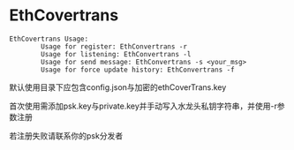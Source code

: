 # EthCovertrans
```
EthCovertrans Usage:
        Usage for register: EthConvertrans -r
        Usage for listening: EthConvertrans -l
        Usage for send message: EthConvertrans -s <your_msg>
        Usage for force update history: EthConvertrans -f
```

默认使用目录下应包含config.json与加密的ethCoverTrans.key

首次使用需添加psk.key与private.key并手动写入水龙头私钥字符串，并使用-r参数注册

若注册失败请联系你的psk分发者
